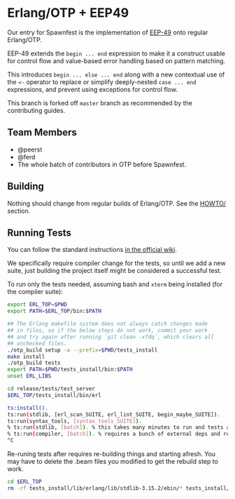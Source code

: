 # Erlang/OTP + EEP49

Our entry for Spawnfest is the implementation of [EEP-49](https://github.com/erlang/eep/blob/master/eeps/eep-0049.md) onto regular Erlang/OTP.

EEP-49 extends the `begin ... end` expression to make it a construct usable for control flow and value-based error handling based on pattern matching.

This introduces `begin ... else ... end` along with a new contextual use of the `<-` operator to replace or simplify deeply-nested `case ... end` expressions, and prevent using exceptions for control flow.

This branch is forked off `master` branch as recommended by the contributing guides.

## Team Members

- @peerst
- @ferd
- The whole batch of contributors in OTP before Spawnfest.

## Building

Nothing should change from regular builds of Erlang/OTP. See the [HOWTO/](https://github.com/spawnfest/eep49ers/tree/eep-49/HOWTO) section.

## Running Tests

You can follow the standard instructions [in the official wiki](https://github.com/erlang/otp/wiki/Running-tests).

We specifically require compiler change for the tests, so until we add a new suite, just building the project itself might be considered a successful test.

To run only the tests needed, assuming bash and `xterm` being installed (for the compiler suite):

```bash
export ERL_TOP=$PWD
export PATH=$ERL_TOP/bin:$PATH

## The Erlang makefile system does not always catch changes made
## in files, so if the below steps do not work, commit your work
## and try again after running `git clean -xfdq`, which clears all
## unchecked files.
./otp_build setup -a --prefix=$PWD/tests_install
make install
./otp_build tests
export PATH=$PWD/tests_install/bin:$PATH
unset ERL_LIBS

cd release/tests/test_server
$ERL_TOP/tests_install/bin/erl

ts:install().
ts:run(stdlib, [erl_scan_SUITE, erl_lint_SUITE, begin_maybe_SUITE]).
ts:run(syntax_tools, [syntax_tools_SUITE]).
% ts:run(stdlib, [batch]). % this takes many minutes to run and tests a lot of unrelated stuff
% ts:run(compiler, [batch]). % requires a bunch of external deps and remote displays?
^C
```

Re-runing tests after requires re-building things and starting afresh. You may have to delete the .beam files you modified to get the rebuild step to work.

```bash
cd $ERL_TOP
rm -rf tests_install/lib/erlang/lib/stdlib-3.15.2/ebin/* tests_install/lib/erlang/lib/syntax_tools-2.6/ebin/*
```

